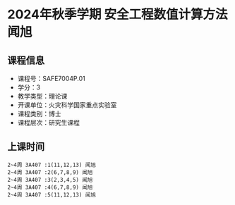 # 2024年秋季学期 安全工程数值计算方法 闻旭






## 课程信息

- 课程号：SAFE7004P.01
- 学分：3
- 教学类型：理论课
- 开课单位：火灾科学国家重点实验室
- 课程类别：博士
- 课程层次：研究生课程

## 上课时间

```
2~4周 3A407 :1(11,12,13) 闻旭
2~4周 3A407 :2(6,7,8,9) 闻旭
2~4周 3A407 :3(2,3,4,5) 闻旭
2~4周 3A407 :4(6,7,8,9) 闻旭
2~4周 3A407 :5(11,12,13) 闻旭
```

